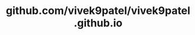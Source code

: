 ---
layout: post
title: github.com/vivek9patel/vivek9patel.github.io
categories: link
tags: [انگلیسی, گیت‌هاب, برنامه‌نویسی]
---